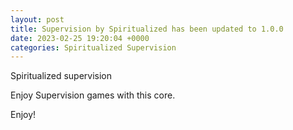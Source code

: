 ```yaml
---
layout: post
title: Supervision by Spiritualized has been updated to 1.0.0
date: 2023-02-25 19:20:04 +0000
categories: Spiritualized Supervision
---
```

Spiritualized supervision

Enjoy Supervision games with this core. 


Enjoy!
